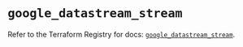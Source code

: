 # `google_datastream_stream`

Refer to the Terraform Registry for docs: [`google_datastream_stream`](https://registry.terraform.io/providers/hashicorp/google-beta/6.21.0/docs/resources/google_datastream_stream).
